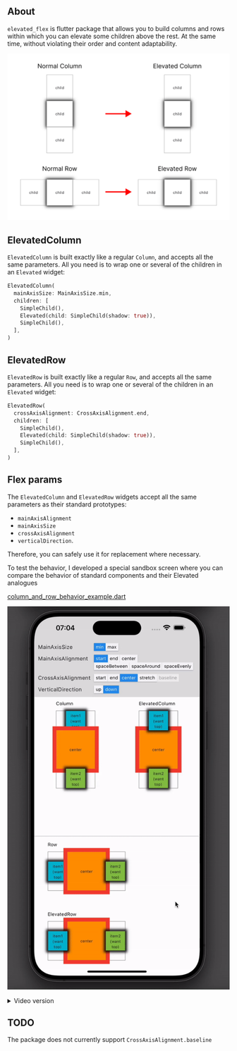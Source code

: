 ## About

`elevated_flex` is flutter package that allows you to build columns and rows within which you can elevate some children above the rest. At the same time, without violating their order and content adaptability.

![Elevated Flex](https://raw.githubusercontent.com/lukas-pierce/elevated_flex/main/images/elevated_flex.png)

## ElevatedColumn

`ElevatedColumn` is built exactly like a regular `Column`, and accepts all the same parameters. All you need is to wrap one or several of the children in an `Elevated` widget:

```dart
ElevatedColumn(
  mainAxisSize: MainAxisSize.min,
  children: [
    SimpleChild(),
    Elevated(child: SimpleChild(shadow: true)),
    SimpleChild(),
  ],
)
```

## ElevatedRow

`ElevatedRow` is built exactly like a regular `Row`, and accepts all the same parameters. All you need is to wrap one or several of the children in an `Elevated` widget:

```dart
ElevatedRow(
  crossAxisAlignment: CrossAxisAlignment.end,
  children: [
    SimpleChild(),
    Elevated(child: SimpleChild(shadow: true)),
    SimpleChild(),
  ],
)
```


## Flex params

The `ElevatedColumn` and `ElevatedRow` widgets accept all the same parameters as their standard prototypes:
- `mainAxisAlignment`
- `mainAxisSize`
- `crossAxisAlignment`
- `verticalDirection`.

Therefore, you can safely use it for replacement where necessary.

To test the behavior, I developed a special sandbox screen where you can compare the behavior of standard components and their Elevated analogues

[column_and_row_behavior_example.dart](https://github.com/lukas-pierce/elevated_flex/blob/main/example/lib/pages/column_and_row_behavior_example.dart)

![Flex Params Sandbox](https://raw.githubusercontent.com/lukas-pierce/elevated_flex/main/images/flex-params-sandbox.gif)

<details>
  <summary>Video version</summary>

  https://github.com/lukas-pierce/elevated_flex/assets/4938316/3b5b91f4-2f94-46a9-bda8-1afba238d8db
</details>


## TODO

The package does not currently support `CrossAxisAlignment.baseline`
